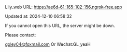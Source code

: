 Lily_web URL: https://ae6d-61-165-102-156.ngrok-free.app

Updated at: 2024-12-10 06:58:32

If you cannot open this URL, the server might be down.

Please contact: 

goley04@foxmail.com Or Wechat:GL_yeaH